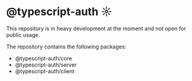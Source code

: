 # @typescript-auth ☼
This repository is in heavy development at the moment and not open for public usage.

The repository contains the following packages:
- @typescript-auth/core
- @typescript-auth/server
- @typescript-auth/client

